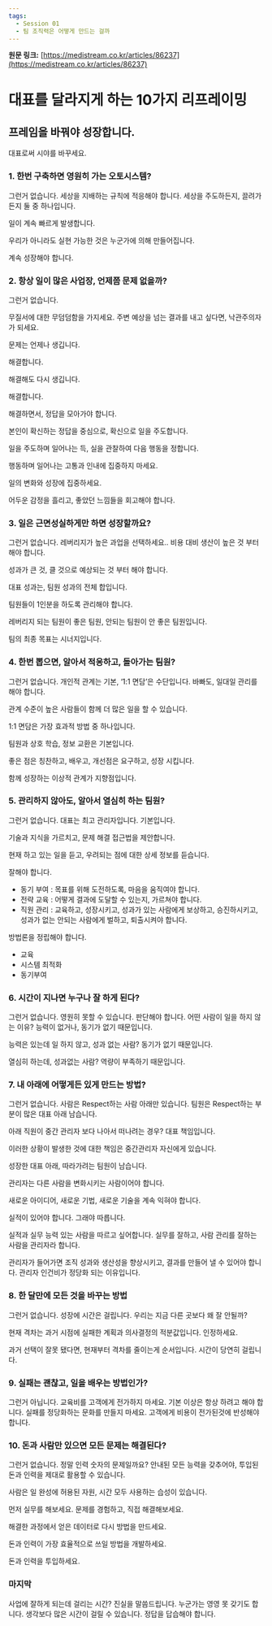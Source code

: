 ```yaml
---
tags:
  - Session 01
  - 팀 조직력은 어떻게 만드는 걸까
---
```

**원문 링크:** [https://medistream.co.kr/articles/86237](https://medistream.co.kr/articles/86237)

# 대표를 달라지게 하는 10가지 리프레이밍

## 프레임을 바꿔야 성장합니다.
대표로써 시야를 바꾸세요.

### 1. 한번 구축하면 영원히 가는 오토시스템?

그런거 없습니다.
세상을 지배하는 규칙에 적응해야 합니다.
세상을 주도하든지, 끌려가든지 둘 중 하나입니다.

일이 계속 빠르게 발생합니다.

우리가 아니라도 실현 가능한 것은 누군가에 의해 만들어집니다.

계속 성장해야 합니다.

### 2. 항상 일이 많은 사업장, 언제쯤 문제 없을까?

그런거 없습니다.

무질서에 대한 무덤덤함을 가지세요.
주변 예상을 넘는 결과를 내고 싶다면, 낙관주의자가 되세요.

문제는 언제나 생깁니다.

해결합니다.

해결해도 다시 생깁니다.

해결합니다.

해결하면서, 정답을 모아가야 합니다.

본인이 확신하는 정답을 중심으로, 확신으로 일을 주도합니다.

일을 주도하며 일어나는 득, 실을 관찰하여 다음 행동을 정합니다.

행동하며 일어나는 고통과 인내에 집중하지 마세요.

일의 변화와 성장에 집중하세요.

어두운 감정을 흘리고, 좋았던 느낌들을 회고해야 합니다.

### 3. 일은 근면성실하게만 하면 성장할까요?

그런거 없습니다.
레버리지가 높은 과업을 선택하세요..
비용 대비 생산이 높은 것 부터 해야 합니다.

성과가 큰 것, 클 것으로 예상되는 것 부터 해야 합니다.

대표 성과는, 팀원 성과의 전체 합입니다.

팀원들이 1인분을 하도록 관리해야 합니다.

레버리지 되는 팀원이 좋은 팀원, 안되는 팀원이 안 좋은 팀원입니다.

팀의 최종 목표는 시너지입니다.

### 4. 한번 뽑으면, 알아서 적응하고, 돌아가는 팀원?

그런거 없습니다.
개인적 관계는 기본, ‘1:1 면담’은 수단입니다.
바빠도, 일대일 관리를 해야 합니다.

관계 수준이 높은 사람들이 함께 더 많은 일을 할 수 있습니다.

1:1 면담은 가장 효과적 방법 중 하나입니다.

팀원과 상호 학습, 정보 교환은 기본입니다.

좋은 점은 칭찬하고, 배우고, 개선점은 요구하고, 성장 시킵니다.

함께 성장하는 이상적 관계가 지향점입니다.

### 5. 관리하지 않아도, 알아서 열심히 하는 팀원?

그런거 없습니다.
대표는 최고 관리자입니다.
기본입니다.

기술과 지식을 가르치고, 문제 해결 접근법을 제안합니다.

현재 하고 있는 일을 듣고, 우려되는 점에 대한 상세 정보를 듣습니다.

잘해야 합니다.

- 동기 부여 : 목표를 위해 도전하도록, 마음을 움직여야 합니다.
- 전략 교육 : 어떻게 결과에 도달할 수 있는지, 가르쳐야 합니다.
- 직원 관리 : 교육하고, 성장시키고, 성과가 있는 사람에게 보상하고, 승진하시키고, 성과가 없는 안되는 사람에게 벌하고, 퇴출시켜야 합니다.

방법론을 정립해야 합니다.

- 교육
- 시스템 최적화
- 동기부여

### 6. 시간이 지나면 누구나 잘 하게 된다?

그런거 없습니다. 영원히 못할 수 있습니다.
판단해야 합니다.
어떤 사람이 일을 하지 않는 이유?
능력이 없거나, 동기가 없기 때문입니다.

능력은 있는데 일 하지 않고, 성과 없는 사람?
동기가 없기 때문입니다.

열심히 하는데, 성과없는 사람?
역량이 부족하기 때문입니다.

### 7. 내 아래에 어떻게든 있게 만드는 방법?

그런거 없습니다.
사람은 Respect하는 사람 아래만 있습니다.
팀원은 Respect하는 부분이 많은 대표 아래 남습니다.

아래 직원이 중간 관리자 보다 나아서 떠나려는 경우? 대표 책임입니다.

이러한 상황이 발생한 것에 대한 책임은 중간관리자 자신에게 있습니다.

성장한 대표 아래, 따라가려는 팀원이 남습니다.

관리자는 다른 사람을 변화시키는 사람이어야 합니다.

새로운 아이디어, 새로운 기법, 새로운 기술을 계속 익혀야 합니다.

실적이 있어야 합니다. 그래야 따릅니다.

실적과 실무 능력 있는 사람을 따르고 싶어합니다.
실무를 잘하고, 사람 관리를 잘하는 사람을 관리자라 합니다.

관리자가 들어가면 조직 성과와 생산성을 향상시키고, 결과를 만들어 낼 수 있어야 합니다.
관리자 인건비가 정당화 되는 이유입니다.

### 8. 한 달만에 모든 것을 바꾸는 방법

그런거 없습니다.
성장에 시간은 걸립니다.
우리는 지금 다른 곳보다 왜 잘 안될까?

현재 격차는 과거 시점에 실패한 계획과 의사결정의 적분값입니다.
인정하세요.

과거 선택이 잘못 됐다면, 현재부터 격차를 줄이는게 순서입니다.
시간이 당연히 걸립니다.

### 9. 실패는 괜찮고, 일을 배우는 방법인가?

그런거 아닙니다.
교육비를 고객에게 전가하지 마세요.
기본 이상은 항상 하려고 해야 합니다.
실패를 정당화하는 문화를 만들지 마세요.
고객에게 비용이 전가된것에 반성해야 합니다.

### 10. 돈과 사람만 있으면 모든 문제는 해결된다?

그런거 없습니다.
정말 인력 숫자의 문제일까요?
안내된 모든 능력을 갖추어야, 투입된 돈과 인력을 제대로 활용할 수 있습니다.

사람은 일 완성에 허용된 자원, 시간 모두 사용하는 습성이 있습니다.

먼저 실무를 해보세요. 문제를 경험하고, 직접 해결해보세요.

해결한 과정에서 얻은 데이터로 다시 방법을 만드세요.

돈과 인력이 가장 효율적으로 쓰일 방법을 개발하세요.

돈과 인력을 투입하세요.

### 마지막

사업에 잘하게 되는데 걸리는 시간?
진실을 말씀드립니다.
누군가는 영영 못 갖기도 합니다.
생각보다 많은 시간이 걸릴 수 있습니다.
정답을 답습해야 합니다.
